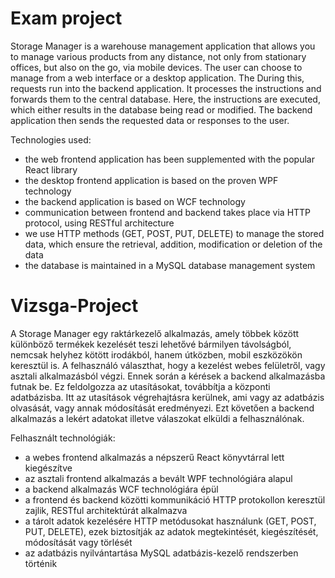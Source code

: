 # Exam project

Storage Manager is a warehouse management application that allows you to manage various products from any distance, not only from stationary offices, but also on the go, via mobile devices. The user can choose to manage from a web interface or a desktop application. The During this, requests run into the backend application. It processes the instructions and forwards them to the central database. Here, the instructions are executed, which either results in the database being read or modified. The backend application then sends the requested data or responses to the user.

Technologies used:
- the web frontend application has been supplemented with the popular React library
- the desktop frontend application is based on the proven WPF technology
- the backend application is based on WCF technology
- communication between frontend and backend takes place via HTTP protocol, using RESTful architecture
- we use HTTP methods (GET, POST, PUT, DELETE) to manage the stored data, which ensure the retrieval, addition, modification or deletion of the data
- the database is maintained in a MySQL database management system


# Vizsga-Project

A Storage Manager egy raktárkezelő alkalmazás, amely többek között különböző termékek kezelését teszi lehetővé bármilyen távolságból, nemcsak helyhez kötött irodákból, hanem útközben, mobil eszközökön keresztül is. A felhasználó választhat, hogy a kezelést webes felületről, vagy asztali alkalmazásból végzi. Ennek során a kérések a backend alkalmazásba futnak be. Ez feldolgozza az utasításokat, továbbítja a központi adatbázisba. Itt az utasítások végrehajtásra kerülnek, ami vagy az adatbázis olvasását, vagy annak módosítását eredményezi. Ezt követően a backend alkalmazás a lekért adatokat illetve válaszokat elküldi a felhasználónak. 

Felhasznált technológiák:
- a webes frontend alkalmazás a népszerű React könyvtárral lett kiegészítve 
- az asztali frontend alkalmazás a bevált WPF technológiára alapul
-	a backend alkalmazás WCF technológiára épül
-	a frontend és backend közötti kommunikáció HTTP protokollon keresztül zajlik, RESTful architektúrát alkalmazva
-	a tárolt adatok kezelésére HTTP metódusokat használunk (GET, POST, PUT, DELETE), ezek biztosítják az adatok megtekintését, kiegészítését, módosítását vagy törlését
-	az adatbázis nyilvántartása MySQL adatbázis-kezelő rendszerben történik
